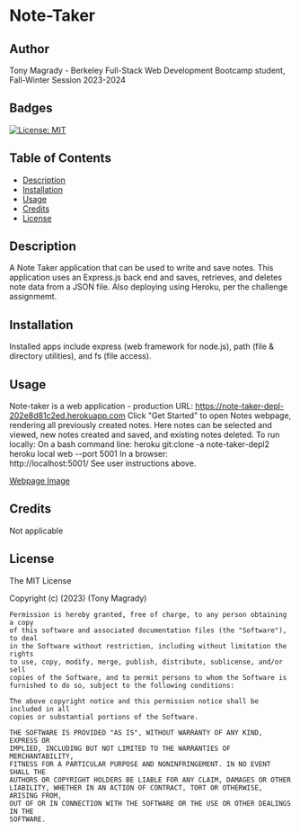 # Note-Taker

## Author
Tony Magrady - Berkeley Full-Stack Web Development Bootcamp student, Fall-Winter Session 2023-2024

## Badges
[![License: MIT](https://img.shields.io/badge/License-MIT-yellow.svg)](https://opensource.org/licenses/MIT)

## Table of Contents

- [Description](#description)
- [Installation](#installation)
- [Usage](#usage)
- [Credits](#credits)
- [License](#license)


## Description

A Note Taker application that can be used to write and save notes. This application uses an Express.js back end and saves, retrieves, and deletes note data from a JSON file.
Also deploying using Heroku, per the challenge assignmemt.


## Installation

Installed apps include express (web framework for node.js), path (file & directory utilities), and fs (file access).

## Usage

Note-taker is a web application - production URL: https://note-taker-depl-202e8d81c2ed.herokuapp.com
Click "Get Started" to open Notes webpage, rendering all previously created notes.
Here notes can be selected and viewed, new notes created and saved, and existing notes deleted.
To run locally: 
On a bash command line:
    heroku git:clone -a note-taker-depl2
    heroku local web --port 5001
In a browser:  
    http://localhost:5001/
    See user instructions above.

[Webpage Image](./public/webpage.jpg)

## Credits

Not applicable

## License

The MIT License

Copyright (c) (2023) (Tony Magrady)

    Permission is hereby granted, free of charge, to any person obtaining a copy
    of this software and associated documentation files (the "Software"), to deal
    in the Software without restriction, including without limitation the rights
    to use, copy, modify, merge, publish, distribute, sublicense, and/or sell
    copies of the Software, and to permit persons to whom the Software is
    furnished to do so, subject to the following conditions:
    
    The above copyright notice and this permission notice shall be included in all
    copies or substantial portions of the Software.
    
    THE SOFTWARE IS PROVIDED "AS IS", WITHOUT WARRANTY OF ANY KIND, EXPRESS OR
    IMPLIED, INCLUDING BUT NOT LIMITED TO THE WARRANTIES OF MERCHANTABILITY,
    FITNESS FOR A PARTICULAR PURPOSE AND NONINFRINGEMENT. IN NO EVENT SHALL THE
    AUTHORS OR COPYRIGHT HOLDERS BE LIABLE FOR ANY CLAIM, DAMAGES OR OTHER
    LIABILITY, WHETHER IN AN ACTION OF CONTRACT, TORT OR OTHERWISE, ARISING FROM,
    OUT OF OR IN CONNECTION WITH THE SOFTWARE OR THE USE OR OTHER DEALINGS IN THE
    SOFTWARE.